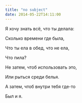 ```yaml
---
title: "no subject"
date: 2014-05-22T14:11:00
---
```


Я хочу знать всё, что ты делала:

Сколько времени где была,

Что ты ела в обед, что не ела,

Что пила?



Не затем, чтоб использовать это,

Или рыться среди белья.

А затем, чтоб внутри тебя где-то

Был и я.
